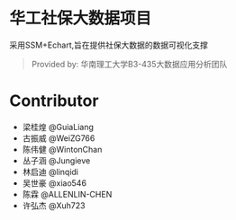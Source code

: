 # 华工社保大数据项目
采用SSM+Echart,旨在提供社保大数据的数据可视化支撑
>Provided by: 华南理工大学B3-435大数据应用分析团队

# Contributor
- 梁桂煌 @GuiaLiang
- 古振威 @WeiZG766
- 陈伟健 @WintonChan
- 丛子涵 @Jungieve
- 林启迪 @linqidi
- 吴世豪 @xiao546
- 陈霖 @ALLENLIN-CHEN
- 许弘杰 @Xuh723
